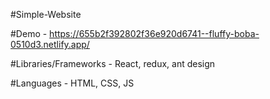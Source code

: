 #Simple-Website

#Demo - https://655b2f392802f36e920d6741--fluffy-boba-0510d3.netlify.app/

#Libraries/Frameworks - React, redux, ant design

#Languages - HTML, CSS, JS
